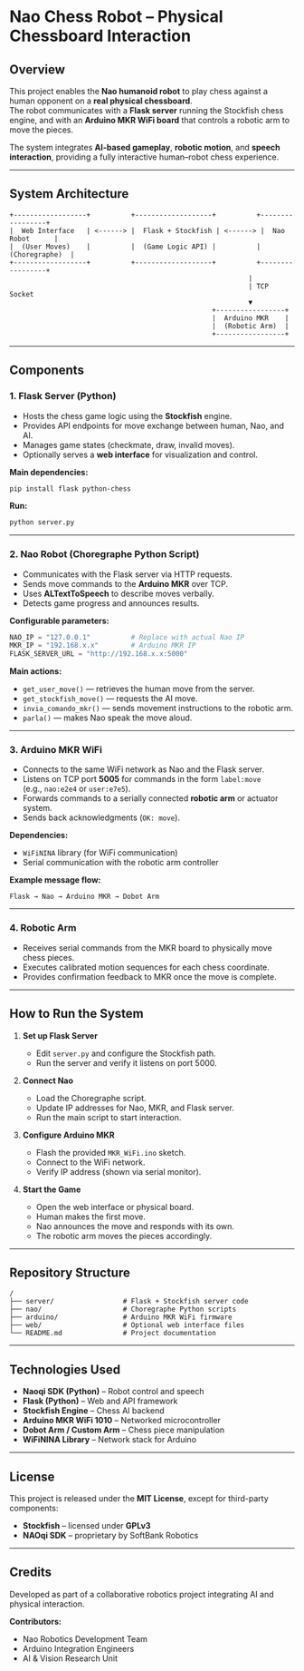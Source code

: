 # Nao Chess Robot – Physical Chessboard Interaction

## Overview
This project enables the **Nao humanoid robot** to play chess against a human opponent on a **real physical chessboard**.  
The robot communicates with a **Flask server** running the Stockfish chess engine, and with an **Arduino MKR WiFi board** that controls a robotic arm to move the pieces.

The system integrates **AI-based gameplay**, **robotic motion**, and **speech interaction**, providing a fully interactive human–robot chess experience.

---

## System Architecture

```
+------------------+          +-------------------+          +-----------------+
|  Web Interface   | <------> |  Flask + Stockfish | <------> |  Nao Robot      |
|  (User Moves)    |          |  (Game Logic API) |          |  (Choregraphe)  |
+------------------+          +-------------------+          +-----------------+
                                                           |
                                                           | TCP Socket
                                                           ▼
                                                  +-----------------+
                                                  |  Arduino MKR    |
                                                  |  (Robotic Arm)  |
                                                  +-----------------+
```

---

## Components

### 1. Flask Server (Python)
- Hosts the chess game logic using the **Stockfish** engine.
- Provides API endpoints for move exchange between human, Nao, and AI.
- Manages game states (checkmate, draw, invalid moves).
- Optionally serves a **web interface** for visualization and control.

**Main dependencies:**
```bash
pip install flask python-chess
```

**Run:**
```bash
python server.py
```

---

### 2. Nao Robot (Choregraphe Python Script)
- Communicates with the Flask server via HTTP requests.
- Sends move commands to the **Arduino MKR** over TCP.
- Uses **ALTextToSpeech** to describe moves verbally.
- Detects game progress and announces results.

**Configurable parameters:**
```python
NAO_IP = "127.0.0.1"          # Replace with actual Nao IP
MKR_IP = "192.168.x.x"        # Arduino MKR IP
FLASK_SERVER_URL = "http://192.168.x.x:5000"
```

**Main actions:**
- `get_user_move()` — retrieves the human move from the server.  
- `get_stockfish_move()` — requests the AI move.  
- `invia_comando_mkr()` — sends movement instructions to the robotic arm.  
- `parla()` — makes Nao speak the move aloud.

---

### 3. Arduino MKR WiFi
- Connects to the same WiFi network as Nao and the Flask server.
- Listens on TCP port **5005** for commands in the form `label:move`  
  (e.g., `nao:e2e4` or `user:e7e5`).
- Forwards commands to a serially connected **robotic arm** or actuator system.
- Sends back acknowledgments (`OK: move`).

**Dependencies:**
- `WiFiNINA` library (for WiFi communication)
- Serial communication with the robotic arm controller

**Example message flow:**
```
Flask → Nao → Arduino MKR → Dobot Arm
```

---

### 4. Robotic Arm
- Receives serial commands from the MKR board to physically move chess pieces.
- Executes calibrated motion sequences for each chess coordinate.
- Provides confirmation feedback to MKR once the move is complete.

---

## How to Run the System

1. **Set up Flask Server**
   - Edit `server.py` and configure the Stockfish path.
   - Run the server and verify it listens on port 5000.

2. **Connect Nao**
   - Load the Choregraphe script.
   - Update IP addresses for Nao, MKR, and Flask server.
   - Run the main script to start interaction.

3. **Configure Arduino MKR**
   - Flash the provided `MKR_WiFi.ino` sketch.
   - Connect to the WiFi network.
   - Verify IP address (shown via serial monitor).

4. **Start the Game**
   - Open the web interface or physical board.
   - Human makes the first move.
   - Nao announces the move and responds with its own.
   - The robotic arm moves the pieces accordingly.

---

## Repository Structure

```
/
├── server/                 # Flask + Stockfish server code
├── nao/                    # Choregraphe Python scripts
├── arduino/                # Arduino MKR WiFi firmware
├── web/                    # Optional web interface files
└── README.md               # Project documentation
```

---

## Technologies Used
- **Naoqi SDK (Python)** – Robot control and speech
- **Flask (Python)** – Web and API framework
- **Stockfish Engine** – Chess AI backend
- **Arduino MKR WiFi 1010** – Networked microcontroller
- **Dobot Arm / Custom Arm** – Chess piece manipulation
- **WiFiNINA Library** – Network stack for Arduino

---

## License
This project is released under the **MIT License**, except for third-party components:
- **Stockfish** – licensed under **GPLv3**
- **NAOqi SDK** – proprietary by SoftBank Robotics

---

## Credits
Developed as part of a collaborative robotics project integrating AI and physical interaction.

**Contributors:**
- Nao Robotics Development Team
- Arduino Integration Engineers
- AI & Vision Research Unit
